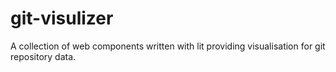 # git-visulizer

A collection of web components written with lit providing visualisation for git repository data.